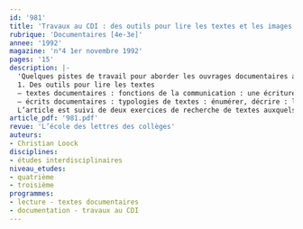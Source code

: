 ```yaml
---
id: '981'
title: 'Travaux au CDI : des outils pour lire les textes et les images (1/2) '
rubrique: 'Documentaires [4e-3e]'
annee: '1992'
magazine: 'n°4 1er novembre 1992'
pages: '15'
description: |-
  'Quelques pistes de travail pour aborder les ouvrages documentaires au CDI…
  1. Des outils pour lire les textes
  – textes documentaires : fonctions de la communication : une écriture « objective » : la fonction référentielle (avec un extrait de « La Science en questions », de Brouzeng, Paty et Pipart sur la forêt) ; l’auteur s’exprime : la fonction expressive (avec un extrait de « La plus belle aventure du monde », de Jean Hamburger) ; prendre le lecteur en compte : la fonction conative (avec un extrait de « 50 trucs faciles pour embellir la terre », de Françoise Broche) ; rendre le texte plus lisible : la fonction phatique (avec un extrait des « Grandes Inventions », de M. Rival, sur l’anesthésie) ; jouer avec les mots : la fonction poétique (avec un extrait de l’« Almanach Jules Verne 1991 ») ; expliciter le code : la fonction métalinguistique (avec un extrait de l’« Atlas des découvertes scientifiques et techniques au XXe siècle » sur l’origine de la vie)
  – écrits documentaires : typologies de textes : énumérer, décrire : le texte descriptif (avec un extrait de « La Science, un pari pour la paix », de Brouzeng) ; mettre l’information en récit : le texte narratif (avec un extrait des « Merveilles de la science », de Sami sur Newton ; tout comprendre : le texte explicatif (avec un extrait de « Ça marche, ça s’explique : des machines aux êtres vivants », de S. Parker, sur la fusée) ; convaincre le lecteur : le texte argumentatif (avec un extrait de « L’Histoire des grandes inventions », de Didier Gilles) ; inciter à l’action : le texte injonctif (avec un extrait de l’« Almanach Jules Verne 1991 ») ; textes dialogiques (avec un extrait de « Le botaniste raconte… l’aventure des plantes », de Cécile Bolly)
  L’article est suivi de deux exercices de recherche de textes auxquels procéder au CDI.'
article_pdf: '981.pdf'
revue: 'L’école des lettres des collèges'
auteurs:
- Christian Loock
disciplines:
- études interdisciplinaires
niveau_etudes:
- quatrième
- troisième
programmes:
- lecture - textes documentaires
- documentation - travaux au CDI
---
```

